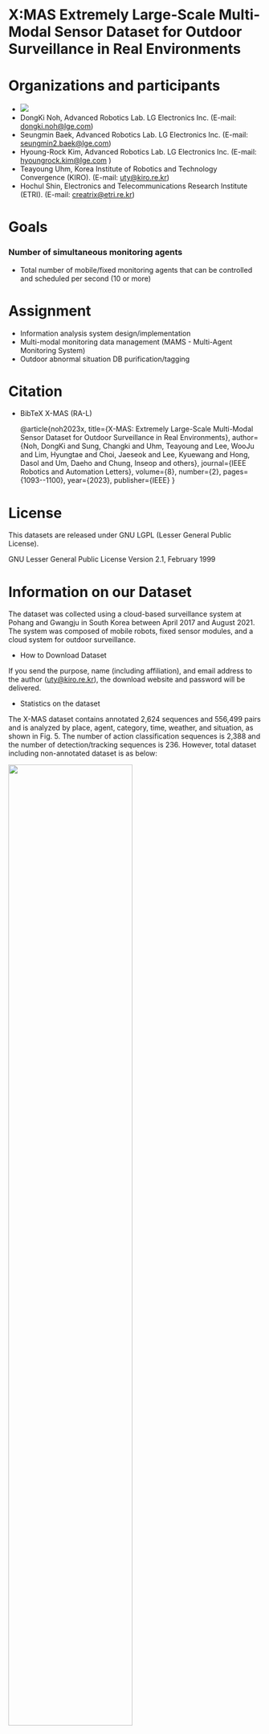 # X:MAS Extremely Large-Scale Multi-Modal Sensor Dataset for Outdoor Surveillance in Real Environments

# Organizations and participants
* ![](https://www.lge.co.kr/lgekor/asset/company/images/about/ci_img03.jpg)
* DongKi Noh, Advanced Robotics Lab. LG Electronics Inc. (E-mail: dongki.noh@lge.com)
* Seungmin Baek, Advanced Robotics Lab. LG Electronics Inc. (E-mail: seungmin2.baek@lge.com)
* Hyoung-Rock Kim, Advanced Robotics Lab. LG Electronics Inc. (E-mail: hyoungrock.kim@lge.com )
* Teayoung Uhm, Korea Institute of Robotics and Technology Convergence (KIRO). (E-mail: uty@kiro.re.kr)
* Hochul Shin, Electronics and Telecommunications Research Institute (ETRI). (E-mail: creatrix@etri.re.kr) 


# Goals
### Number of simultaneous monitoring agents
* Total number of mobile/fixed monitoring agents that can be controlled and scheduled per second (10 or more)

# Assignment
* Information analysis system design/implementation
* Multi-modal monitoring data management (MAMS - Multi-Agent Monitoring System)
* Outdoor abnormal situation DB purification/tagging

# Citation

* BibTeX X-MAS (RA-L)

  @article{noh2023x,
  title={X-MAS: Extremely Large-Scale Multi-Modal Sensor Dataset for Outdoor Surveillance in Real Environments},
  author={Noh, DongKi and Sung, Changki and Uhm, Teayoung and Lee, WooJu and Lim, Hyungtae and Choi, Jaeseok and Lee, Kyuewang and Hong, Dasol and Um, Daeho and Chung, Inseop and others},
  journal={IEEE Robotics and Automation Letters},
  volume={8},
  number={2},
  pages={1093--1100},
  year={2023},
  publisher={IEEE}
}

# License

This datasets are released under GNU LGPL (Lesser General Public License).

GNU Lesser General Public License Version 2.1, February 1999

# Information on our Dataset 
The dataset was collected using a cloud-based surveillance
system at Pohang and Gwangju in South Korea between
April 2017 and August 2021. The system was composed of
mobile robots, fixed sensor modules, and a cloud system for
outdoor surveillance.
* How to Download Dataset

If you send the purpose, name (including affiliation), and email
address to the author (uty@kiro.re.kr), the download website and password will be delivered. 



* Statistics on the dataset 

The X-MAS dataset contains annotated 2,624 sequences
and 556,499 pairs and is analyzed by place, agent, category, time, weather, and situation, as shown in Fig. 5. The number
of action classification sequences is 2,388 and the number
of detection/tracking sequences is 236.
However, total dataset including non-annotated dataset is as below:

<img width="70%" src="https://user-images.githubusercontent.com/51143120/202905372-ed457edc-7e8c-43bb-be76-d12eb346c7f5.png"/>

* Environments

A robot patrols around the building, and fixed cameras
are installed at the borders of the building and significant
points to collect the multi-modal sensor dataset for
surveillance tasks. Therefore, we selected two big sites for
operating our surveillance robots. The
robot moved along the pavement around the buildings under
various weather conditions including rainy and foggy days.
Walker, cyclists, and cars pass by the mobile robots and fixed
multi-modal sensor module. While the mobile robot patrols,
humans, cyclists, and cars are observed.

(The disaster robotics center in Pohang)

<p align="center">
<img width="70%" src="https://user-images.githubusercontent.com/51143120/201525234-75ffbe8b-3ecc-48f3-a932-2bf89804a9eb.png"/>
</p>
(The Nano industrial complex in Gwangju)

<p align="center">
<img width="70%" src="https://user-images.githubusercontent.com/51143120/201525301-803dde23-df82-48d4-95eb-5a886c7a3e4a.png"/>
</p>
* Multi-Modal Sensor Module

Our sensor module includes five different sensors. For the detailed information on the sensor
configuration, calibration, and synchronization, please refer
to our previous work. (T. Uhm, J. Park, J. Lee, G. Bae, G. Ki, and Y. Choi, “Design of
multimodal sensor module for outdoor robot surveillance system,”
Electronics, vol. 11, no. 14, p. 2214, 2022.)
![SensorConfiguration](https://user-images.githubusercontent.com/51143120/201525432-29c7a41b-cd18-447e-b1ce-a07e2fcc5f80.png)

* Detail Descriptions on our Dataset
<p align="center">
<img width="70%" src="https://user-images.githubusercontent.com/51143120/202033192-71e75529-5fdb-4523-8320-50443b359604.jpg"/>
<img width="70%" src="https://user-images.githubusercontent.com/51143120/202032420-c23d6336-7994-4236-84a6-c66adc5bf693.jpg"/>
</p>



* Information on Actors 

The numerous prominent researchers of LG Electronics, KIRO, SNU, KAIST, and ETRI for their hard work in developing, evaluating, and constructing datasets over the past
five years. We also used professional actors to provide various scenarios and realistic actions for our dataset. We hired two female and two male actors. The age of the actors is 20∼30. All actors are Korean. The average height of female actors is about 160 cm. The average height of male actors is about 175 cm.

* Information on Action Recognition DB related to surveillance tasks
 ![ActionDB](https://user-images.githubusercontent.com/51143120/201524932-06204fc5-18ad-4cdb-b66f-42946c76fc71.jpg)
 
# Sensor data Sychronization 
<p align="center">
<img width="70%" src="https://user-images.githubusercontent.com/51143120/202033649-369ea5a9-7c3f-4b75-b1e9-c9b30e0a1b08.png"/> 
</p> 
# USE CASES OF DEVELOPING SURVEILLANCE ALGORITHMS USING THE DATASET

* Note that we open our source code used in our surveillance system via
GitHub (https://github.com/kyuewang17/SNU_USR_dev). In the following sub-sections, the study presents various approaches for each module and results.

* Various use-cases have been introduced by our recent paper. 
  
  Title: X-MAS: Extremely Large-Scale Multi-Modal Sensor Dataset for Outdoor Surveillance in Real Environments (https://arxiv.org/abs/2212.14574)

  * BibTeX X-MAS (RA-L)

  @article{noh2023x,
  title={X-MAS: Extremely Large-Scale Multi-Modal Sensor Dataset for Outdoor Surveillance in Real Environments},
  author={Noh, DongKi and Sung, Changki and Uhm, Teayoung and Lee, WooJu and Lim, Hyungtae and Choi, Jaeseok and Lee, Kyuewang and Hong, Dasol and Um, Daeho and Chung, Inseop and others},
  journal={IEEE Robotics and Automation Letters},
  volume={8},
  number={2},
  pages={1093--1100},
  year={2023},
  publisher={IEEE}
}

* Real-time Tracking in the nighttime with RGB and nightvision images

In our work, we used a high-performance night vision camera so that it can collect high-quality grayscale images. We have analyzed the performance of the foreground/background segmentation and detection with the night vision camera qualitatively. As can be seen in the below figure, the night vision showed better performance than the thermal camera.
<p align="center">
<img width="70%" src="https://user-images.githubusercontent.com/51143120/201526405-5413ed80-9a44-4efb-acd2-a04918fdfdba.jpg"/>
<img width="70%" src="https://user-images.githubusercontent.com/51143120/201578420-86dd32cb-4cf6-47c2-9f2a-ce22bf437b10.jpg"/>
</p>
